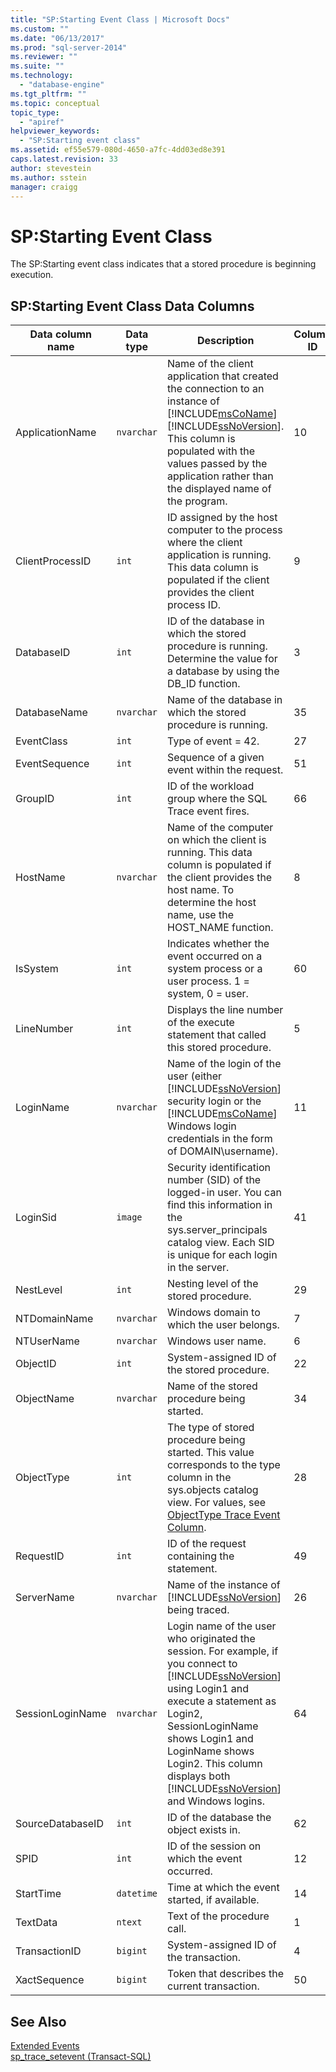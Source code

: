 ```yaml
---
title: "SP:Starting Event Class | Microsoft Docs"
ms.custom: ""
ms.date: "06/13/2017"
ms.prod: "sql-server-2014"
ms.reviewer: ""
ms.suite: ""
ms.technology: 
  - "database-engine"
ms.tgt_pltfrm: ""
ms.topic: conceptual
topic_type: 
  - "apiref"
helpviewer_keywords: 
  - "SP:Starting event class"
ms.assetid: ef55e579-080d-4650-a7fc-4dd03ed8e391
caps.latest.revision: 33
author: stevestein
ms.author: sstein
manager: craigg
---
```

# SP:Starting Event Class
  The SP:Starting event class indicates that a stored procedure is beginning execution.  
  
## SP:Starting Event Class Data Columns  
  
|Data column name|Data type|Description|Column ID|Filterable|  
|----------------------|---------------|-----------------|---------------|----------------|  
|ApplicationName|`nvarchar`|Name of the client application that created the connection to an instance of [!INCLUDE[msCoName](../../includes/msconame-md.md)] [!INCLUDE[ssNoVersion](../../includes/ssnoversion-md.md)]. This column is populated with the values passed by the application rather than the displayed name of the program.|10|Yes|  
|ClientProcessID|`int`|ID assigned by the host computer to the process where the client application is running. This data column is populated if the client provides the client process ID.|9|Yes|  
|DatabaseID|`int`|ID of the database in which the stored procedure is running. Determine the value for a database by using the DB_ID function.|3|Yes|  
|DatabaseName|`nvarchar`|Name of the database in which the stored procedure is running.|35|Yes|  
|EventClass|`int`|Type of event = 42.|27|No|  
|EventSequence|`int`|Sequence of a given event within the request.|51|No|  
|GroupID|`int`|ID of the workload group where the SQL Trace event fires.|66|Yes|  
|HostName|`nvarchar`|Name of the computer on which the client is running. This data column is populated if the client provides the host name. To determine the host name, use the HOST_NAME function.|8|Yes|  
|IsSystem|`int`|Indicates whether the event occurred on a system process or a user process. 1 = system, 0 = user.|60|Yes|  
|LineNumber|`int`|Displays the line number of the execute statement that called this stored procedure.|5|Yes|  
|LoginName|`nvarchar`|Name of the login of the user (either [!INCLUDE[ssNoVersion](../../includes/ssnoversion-md.md)] security login or the [!INCLUDE[msCoName](../../includes/msconame-md.md)] Windows login credentials in the form of DOMAIN\username).|11|Yes|  
|LoginSid|`image`|Security identification number (SID) of the logged-in user. You can find this information in the sys.server_principals catalog view. Each SID is unique for each login in the server.|41|Yes|  
|NestLevel|`int`|Nesting level of the stored procedure.|29|Yes|  
|NTDomainName|`nvarchar`|Windows domain to which the user belongs.|7|Yes|  
|NTUserName|`nvarchar`|Windows user name.|6|Yes|  
|ObjectID|`int`|System-assigned ID of the stored procedure.|22|Yes|  
|ObjectName|`nvarchar`|Name of the stored procedure being started.|34|Yes|  
|ObjectType|`int`|The type of stored procedure being started. This value corresponds to the type column in the sys.objects catalog view. For values, see [ObjectType Trace Event Column](objecttype-trace-event-column.md).|28|Yes|  
|RequestID|`int`|ID of the request containing the statement.|49|Yes|  
|ServerName|`nvarchar`|Name of the instance of [!INCLUDE[ssNoVersion](../../includes/ssnoversion-md.md)] being traced.|26|No|  
|SessionLoginName|`nvarchar`|Login name of the user who originated the session. For example, if you connect to [!INCLUDE[ssNoVersion](../../includes/ssnoversion-md.md)] using Login1 and execute a statement as Login2, SessionLoginName shows Login1 and LoginName shows Login2. This column displays both [!INCLUDE[ssNoVersion](../../includes/ssnoversion-md.md)] and Windows logins.|64|Yes|  
|SourceDatabaseID|`int`|ID of the database the object exists in.|62|Yes|  
|SPID|`int`|ID of the session on which the event occurred.|12|Yes|  
|StartTime|`datetime`|Time at which the event started, if available.|14|Yes|  
|TextData|`ntext`|Text of the procedure call.|1|Yes|  
|TransactionID|`bigint`|System-assigned ID of the transaction.|4|Yes|  
|XactSequence|`bigint`|Token that describes the current transaction.|50|Yes|  
  
## See Also  
 [Extended Events](../extended-events/extended-events.md)   
 [sp_trace_setevent &#40;Transact-SQL&#41;](/sql/relational-databases/system-stored-procedures/sp-trace-setevent-transact-sql)  
  
  
